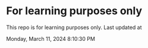 # For learning purposes only
This repo is for learning purposes only.
Last updated at

Monday, March 11, 2024 8:10:30 PM

